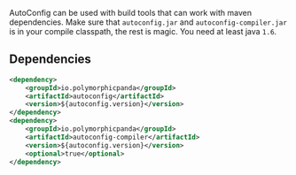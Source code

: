 AutoConfig can be used with build tools that can work with maven dependencies. Make sure that `autoconfig.jar` and
`autoconfig-compiler.jar` is in your compile classpath, the rest is magic. You need at least java `1.6`.

## Dependencies
```xml
<dependency>
    <groupId>io.polymorphicpanda</groupId>
    <artifactId>autoconfig</artifactId>
    <version>${autoconfig.version}</version>
</dependency>
<dependency>
    <groupId>io.polymorphicpanda</groupId>
    <artifactId>autoconfig-compiler</artifactId>
    <version>${autoconfig.version}</version>
    <optional>true</optional>
</dependency>
```
